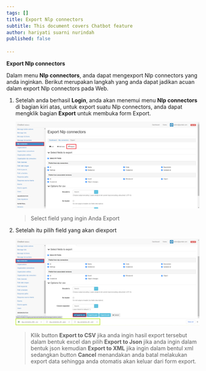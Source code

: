 ```yaml
---
tags: []
title: Export Nlp connectors
subtitle: This document covers Chatbot feature
author: hariyati suarni nurindah
published: false

---
```

**Export Nlp connectors**

Dalam menu **Nlp connectors**, anda dapat mengexport Nlp connectors yang anda inginkan. Berikut merupakan langkah yang anda dapat jadikan acuan dalam export Nlp connectors pada Web.

1. Setelah anda berhasil **Login**, anda akan menemui menu **Nlp connectors** di bagian kiri atas, untuk export suatu Nlp connectors, anda dapat mengklik bagian **Export** untuk membuka form Export.

   ![](/uploads/nip-update6.PNG)

   > Select field yang ingin Anda Export
2. Setelah itu pilih field yang akan diexport

   ![](/uploads/nip-update7.PNG)

   > Klik button **Export to CSV** jika anda ingin hasil export tersebut dalam bentuk excel dan pilih **Export to Json** jika anda ingin dalam bentuk json kemudian **Export to XML** jika ingin dalam bentul xml sedangkan button **Cancel** menandakan anda batal melakukan export data sehingga anda otomatis akan keluar dari form export.